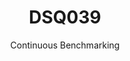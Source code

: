 ---
layout: docu
title: DSQ039
subtitle: Continuous Benchmarking
selected: TPC-DS
expanded: Benchmarking
benchmark: /individual_results/DSQ039.html
---